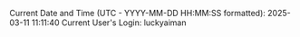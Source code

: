 Current Date and Time (UTC - YYYY-MM-DD HH:MM:SS formatted): 2025-03-11 11:11:40
Current User's Login: luckyaiman
